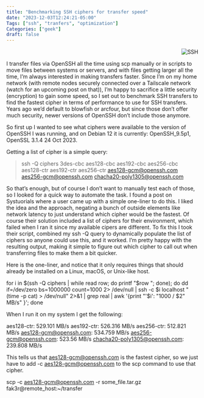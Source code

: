 ```yaml
---
title: "Benchmarking SSH ciphers for transfer speed"
date: "2023-12-03T12:24:21-05:00"
Tags: ["ssh", "tranfers", "optimization"]
Categories: ["geek"] 
draft: false
---
```

<div align="right"><img src="/2023/ssh.jpg" alt="SSH"></div>

I transfer files via OpenSSH all the time using scp manually or in scripts to move files between systems or servers, and with files getting larger all the time, I’m always interested in making transfers faster. Since I’m on my home network (with remote nodes securely connected over a Tailscale network (watch for an upcoming post on that)), I’m happy to sacrifice a little security (encryption) to gain some speed, so I set out to benchmark SSH transfers to find the fastest cipher in terms of performance to use for SSH transfers. Years ago we’d default to blowfish or arcfour, but since those don’t offer much security, newer versions of OpenSSH don’t include those anymore.

So first up I wanted to see what ciphers were available to the version of OpenSSH I was running, and on Debian 12 it is currently: OpenSSH_9.5p1, OpenSSL 3.1.4 24 Oct 2023.

Getting a list of cipher is a simple query:

> ssh -Q ciphers
3des-cbc
aes128-cbc
aes192-cbc
aes256-cbc
aes128-ctr
aes192-ctr
aes256-ctr
aes128-gcm@openssh.com
aes256-gcm@openssh.com
chacha20-poly1305@openssh.com

So that’s enough, but of course I don’t want to manually test each of those, so I looked for a quick way to automate the task. I found a post on Systuorials where a user came up with a simple one-liner to do this. I liked the idea and the approach, negating a bunch of outside elements like network latency to just understand which cipher would be the fastest. Of course their solution included a list of ciphers for their environment, which failed when I ran it since my available cipers are different. To fix this I took their script, combined my ssh -Q query to dynamically populate the list of ciphers so anyone could use this, and it worked. I’m pretty happy with the resulting output, making it simple to figure out which cipher to call out when transferring files to make them a bit quicker.

Here is the one-liner, and notice that it only requires things that should already be installed on a Linux, macOS, or Unix-like host.

for i in $(ssh -Q ciphers | while read row; do printf "$row "; done); do dd if=/dev/zero bs=1000000 count=1000 2> /dev/null | ssh -c $i localhost "(time -p cat) > /dev/null" 2>&1 | grep real | awk '{print "'$i': "1000 / $2" MB/s" }'; done

When I run it on my system I get the following:

aes128-ctr: 529.101 MB/s
aes192-ctr: 526.316 MB/s
aes256-ctr: 512.821 MB/s
aes128-gcm@openssh.com: 534.759 MB/s
aes256-gcm@openssh.com: 523.56 MB/s
chacha20-poly1305@openssh.com: 239.808 MB/s

This tells us that aes128-gcm@openssh.com is the fastest cipher, so we just have to add -c aes128-gcm@openssh.com to the scp command to use that cipher.

scp -c aes128-gcm@openssh.com -r some_file.tar.gz fak3r@remote_host:~/transfer

